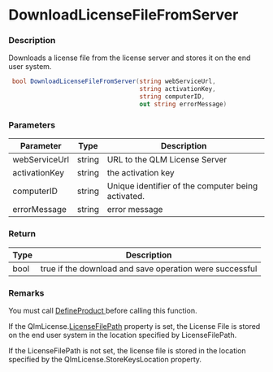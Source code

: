 # DownloadLicenseFileFromServer

### Description

Downloads a license file from the license server and stores it on the end user system.

```csharp
 bool DownloadLicenseFileFromServer(string webServiceUrl, 
                                    string activationKey, 
                                    string computerID, 
                                    out string errorMessage)                                    


```

### Parameters

| Parameter     |  Type  | Description                                        |
| ------------- | :----: | -------------------------------------------------- |
| webServiceUrl | string | URL to the QLM License Server                      |
| activationKey | string | the activation key                                 |
| computerID    | string | Unique identifier of the computer being activated. |
| errorMessage  | string | error message                                      |

### Return

| Type | Description                                             |
| ---- | ------------------------------------------------------- |
| bool | true if the download and save operation were successful |

### Remarks

You must call [DefineProduct ](https://soraco.readme.io/reference/defineproduct)before calling this function.

If the QlmLicense.[LicenseFilePath](https://soraco.readme.io/reference/qlmlicense-properties) property is set, the License File is stored on the end user system in the location specified by LicenseFilePath.

If the LicenseFilePath is not set, the license file is stored in the location specified by the QlmLicense.StoreKeysLocation property.
